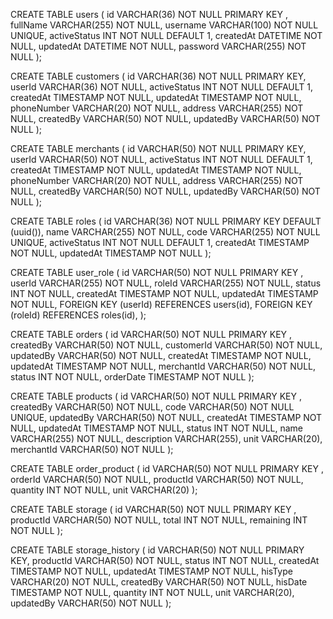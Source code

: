 CREATE TABLE users (
    id VARCHAR(36) NOT NULL PRIMARY KEY ,
    fullName VARCHAR(255) NOT NULL,
    username VARCHAR(100) NOT NULL UNIQUE,
    activeStatus INT NOT NULL DEFAULT 1,
    createdAt DATETIME NOT NULL,
    updatedAt DATETIME NOT NULL,
    password VARCHAR(255) NOT NULL
);

CREATE TABLE customers (
    id VARCHAR(36) NOT NULL PRIMARY KEY,
    userId VARCHAR(36) NOT NULL,
    activeStatus INT NOT NULL DEFAULT 1,
    createdAt TIMESTAMP NOT NULL,
    updatedAt TIMESTAMP NOT NULL,
    phoneNumber VARCHAR(20) NOT NULL,
    address VARCHAR(255) NOT NULL,
    createdBy VARCHAR(50) NOT NULL,
    updatedBy VARCHAR(50) NOT NULL
);

CREATE TABLE merchants (
    id VARCHAR(50) NOT NULL PRIMARY KEY,
    userId VARCHAR(50) NOT NULL,
    activeStatus INT NOT NULL DEFAULT 1,
    createdAt TIMESTAMP NOT NULL,
    updatedAt TIMESTAMP NOT NULL,
    phoneNumber VARCHAR(20) NOT NULL,
    address VARCHAR(255) NOT NULL,
    createdBy VARCHAR(50) NOT NULL,
    updatedBy VARCHAR(50) NOT NULL
);


CREATE TABLE roles (
    id VARCHAR(36) NOT NULL PRIMARY KEY DEFAULT (uuid()),
    name VARCHAR(255) NOT NULL,
    code VARCHAR(255) NOT NULL UNIQUE,
    activeStatus INT NOT NULL DEFAULT 1,
    createdAt TIMESTAMP NOT NULL,
    updatedAt TIMESTAMP NOT NULL
);

CREATE TABLE user_role (
    id VARCHAR(50) NOT NULL PRIMARY KEY ,
    userId VARCHAR(255) NOT NULL,
    roleId VARCHAR(255) NOT NULL,
    status INT NOT NULL,
    createdAt TIMESTAMP NOT NULL,
    updatedAt TIMESTAMP NOT NULL,
    FOREIGN KEY (userId) REFERENCES users(id),
    FOREIGN KEY (roleId) REFERENCES roles(id),
);

CREATE TABLE orders (
    id VARCHAR(50) NOT NULL PRIMARY KEY ,
    createdBy VARCHAR(50) NOT NULL,
    customerId VARCHAR(50) NOT NULL,
    updatedBy VARCHAR(50) NOT NULL,
    createdAt TIMESTAMP NOT NULL,
    updatedAt TIMESTAMP NOT NULL,
    merchantId VARCHAR(50) NOT NULL,
    status INT NOT NULL,
    orderDate TIMESTAMP NOT NULL
);

CREATE TABLE products (
    id VARCHAR(50) NOT NULL PRIMARY KEY ,
    createdBy VARCHAR(50) NOT NULL,
    code VARCHAR(50) NOT NULL UNIQUE,
    updatedBy VARCHAR(50) NOT NULL,
    createdAt TIMESTAMP NOT NULL,
    updatedAt TIMESTAMP NOT NULL,
    status INT NOT NULL,
    name VARCHAR(255) NOT NULL,
    description VARCHAR(255),
    unit VARCHAR(20),
    merchantId VARCHAR(50) NOT NULL
);

CREATE TABLE order_product (
    id VARCHAR(50) NOT NULL PRIMARY KEY ,
    orderId VARCHAR(50) NOT NULL,
    productId VARCHAR(50) NOT NULL,
    quantity INT NOT NULL,
    unit VARCHAR(20)
);

CREATE TABLE storage (
    id VARCHAR(50) NOT NULL PRIMARY KEY ,
    productId VARCHAR(50) NOT NULL,
    total INT NOT NULL,
    remaining INT NOT NULL
);

CREATE TABLE storage_history (
    id VARCHAR(50) NOT NULL PRIMARY KEY,
    productId VARCHAR(50) NOT NULL,
    status INT NOT NULL,
    createdAt TIMESTAMP NOT NULL,
    updatedAt TIMESTAMP NOT NULL,
    hisType VARCHAR(20) NOT NULL,
    createdBy VARCHAR(50) NOT NULL,
    hisDate TIMESTAMP NOT NULL,
    quantity INT NOT NULL,
    unit VARCHAR(20),
    updatedBy VARCHAR(50) NOT NULL
);



